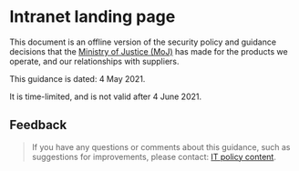 # Intranet landing page

This document is an offline version of the security policy and guidance decisions that the [Ministry of Justice \(MoJ\)](https://www.gov.uk/government/organisations/ministry-of-justice) has made for the products we operate, and our relationships with suppliers.

This guidance is dated: 4 May 2021.

It is time-limited, and is not valid after 4 June 2021.

## Feedback

> If you have any questions or comments about this guidance, such as suggestions for improvements, please contact: [IT policy content](mailto:itpolicycontent@digital.justice.gov.uk).

